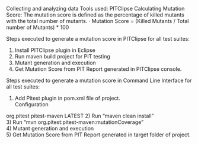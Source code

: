 Collecting and analyzing data
Tools used: PITClipse
Calculating Mutation Score: The mutation score is defined as the percentage of killed mutants with the total number of mutants.
·	Mutation Score = (Killed Mutants / Total number of Mutants) * 100

Steps executed to generate a mutation score in PITClipse for all test suites:
1) Install PITClipse plugin in Eclipse
2) Run maven build project for PIT testing
3) Mutant generation and execution 
4) Get Mutation Score from PIT Report generated in PITClipse console.

Steps executed to generate a mutation score in Command Line Interface for all test suites:
1) Add Pitest plugin in pom.xml file of project.<br>
Configuration<br>
<plugin>
    <groupId>org.pitest</groupId>
    <artifactId>pitest-maven</artifactId>
    <version>LATEST</version>
 </plugin>
2) Run “maven clean install”<br>
3) Run “mvn org.pitest:pitest-maven:mutationCoverage”<br>
4) Mutant generation and execution<br>
5) Get Mutation Score from PIT Report generated in target folder of project.<br>
